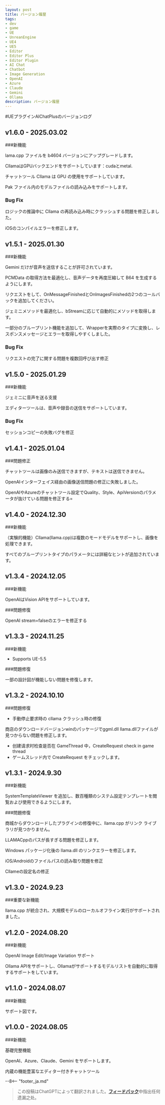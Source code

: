 ```yaml
---
layout: post
title: バージョン履歴
tags:
- dev
- game
- UE
- UnreanEngine
- UE4
- UE5
- Editor
- Editor Plus
- Editor Plugin
- AI Chat
- Chatbot
- Image Generation
- OpenAI
- Azure
- Claude
- Gemini
- Ollama
description: バージョン履歴
---
```


<meta property="og:title" content="UE 插件 AIChatPlus 版本日志" />

#UEプラグインAIChatPlusのバージョンログ

## v1.6.0 - 2025.03.02

###新機能

lama.cpp ファイルを b4604 バージョンにアップグレードします。

CllamaはGPUバックエンドをサポートしています：cudaとmetal.

チャットツール Cllama は GPU の使用をサポートしています。

Pak ファイル内のモデルファイルの読み込みをサポートします。

### Bug Fix

ロジックの推論中に Cllama の再読み込み時にクラッシュする問題を修正しました。

iOSのコンパイルエラーを修正します。

## v1.5.1 - 2025.01.30

###新機能

Gemini だけが音声を送信することが許可されています。

PCMData の取得方法を最適化し、音声データを再度圧縮して B64 を生成するようにします。

リクエストをして、OnMessageFinishedとOnImagesFinishedの2つのコールバックを追加してください。

ジェミニメソッドを最適化し、bStreamに応じて自動的にメソッドを取得します。

一部分のブループリント機能を追加して、Wrapperを実際のタイプに変換し、レスポンスメッセージとエラーを取得しやすくしました。

### Bug Fix

リクエストの完了に関する問題を複数回呼び出す修正

## v1.5.0 - 2025.01.29

###新機能

ジェミニに音声を送る支援

エディターツールは、音声や録音の送信をサポートしています。

### Bug Fix

セッションコピーの失敗バグを修正

## v1.4.1 - 2025.01.04

###問題修正

チャットツールは画像のみ送信できますが、テキストは送信できません。

OpenAIインターフェイス経由の画像送信問題の修正に失敗しました。

OpenAIやAzureのチャットツール設定でQuality、Style、ApiVersionのパラメータが抜けている問題を修正する=

## v1.4.0 - 2024.12.30

###新機能

（実験的機能）Cllama(llama.cpp)は複数のモードモデルをサポートし、画像を処理できます。

すべてのブループリントタイプのパラメータには詳細なヒントが追加されています。

## v1.3.4 - 2024.12.05

###新機能

OpenAIはVision APIをサポートしています。

###問題修復

OpenAI stream=falseのエラーを修正する

## v1.3.3 - 2024.11.25

###新機能

* Supports UE-5.5

###問題修復

一部の設計図が機能しない問題を修復します。

## v1.3.2 - 2024.10.10

###問題修復

* 手動停止要求時の cllama クラッシュ時の修復

商店のダウンロードバージョンwinのパッケージでggml.dll llama.dllファイルが見つからない問題を修正します。

* 创建请求时检查是否在 GameThread 中，CreateRequest check in game thread
* ゲームスレッド内で CreateRequest をチェックします。

## v1.3.1 - 2024.9.30

###新機能

SystemTemplateViewer を追加し、数百種類のシステム設定テンプレートを閲覧および使用できるようにします。

###問題修復

商城からダウンロードしたプラグインの修復中に、llama.cpp がリンク ライブラリが見つかりません。

LLAMACppのパスが長すぎる問題を修正します。

Windows パッケージ化後の llama.dll のリンクエラーを修正します。

iOS/Androidのファイルパスの読み取り問題を修正

Cllameの設定名の修正

## v1.3.0 - 2024.9.23

###重要な新機能

llama.cpp が統合され、大規模モデルのローカルオフライン実行がサポートされました。

## v1.2.0 - 2024.08.20

###新機能

OpenAI Image Edit/Image Variation サポート

Ollama APIをサポートし、Ollamaがサポートするモデルリストを自動的に取得するサポートをしています。

## v1.1.0 - 2024.08.07

###新機能

サポート図です。

## v1.0.0 - 2024.08.05

###新機能

基礎完整機能

OpenAI、Azure、Claude、Gemini をサポートします。

内蔵の機能豊富なエディター付きチャットツール

--8<-- "footer_ja.md"


> この投稿はChatGPTによって翻訳されました。[**フィードバック**](https://github.com/disenone/wiki_blog/issues/new)中指出任何遗漏之处。 
